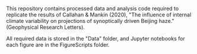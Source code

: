 This repository contains processed data and analysis code required to replicate the results of Callahan & Mankin (2020), "The influence of internal climate variability on projections of synoptically driven Beijing haze." (Geophysical Research Letters).

All required data is stored in the "Data" folder, and Jupyter notebooks for each figure are in the FigureScripts folder.
